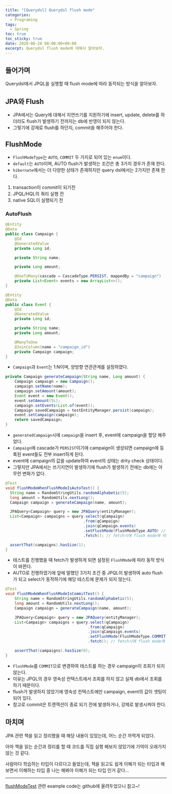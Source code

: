 ```yaml
---
title: "[Querydsl] Querydsl flush mode" 
categories:
  - Programing
tags:
  - Spring
toc: true
toc_sticky: true
date: 2020-06-28 08:00:00+09:00 
excerpt: Querydsl flush mode에 대해서 알아보자.
---
```


## 들어가며
Querydsl에서 JPQL을 실행할 때 flush mode에 따라 동작되는 방식을 알아보자.

## JPA와 Flush

- JPA에서는 Query에 대해서 지연쓰기를 지원하기에 insert, update, delete를
하더라도 flush가 발생하기 전까지는 db에 반영이 되지 않는다.
- 그렇기에 강제로 flush를 하던지, commit을 해주어야 한다.

## FlushMode
- `FlushModeType`는 `AUTO`, `COMMIT` 두 가지로 되어 있는 `enum`이다.
- `default`는 `AUTO`이며, AUTO flush가 발생하는 조건은 총 3가지 경우가 존재 한다.
- `hibernate`에서는 더 다양한 상태가 존재하지만 query dsl에서는 2가지만 존재 한다.

1. transaction이 commit이 되기전
2. JPQL/HQL의 쿼리 실행 전
3. native SQL이 실행되기 전

### AutoFlush

```java
@Entity
@Data
public class Campaign {
    @Id
    @GeneratedValue
    private Long id;

    private String name;

    private Long amount;

    @OneToMany(cascade = CascadeType.PERSIST, mappedBy = "campaign")
    private List<Event> events = new ArrayList<>();
}
```

```java
@Entity
@Data
public class Event {
    @Id
    @GeneratedValue
    private Long id;

    private String name;
    private Long amount;

    @ManyToOne
    @JoinColumn(name = "campaign_id")
    private Campaign campaign;
}
```

- `Campaign`과 `Event`는 1:N이며, 양방향 연관관계를 설정하였다.


```java
private Campaign generateCampaign(String name, Long amount) {
    Campaign campaign = new Campaign();
    campaign.setName(name);
    campaign.setAmount(amount);
    Event event = new Event();
    event.setAmount(5L);
    campaign.setEvents(List.of(event));
    Campaign savedCampaign = testEntityManager.persist(campaign);
    event.setCampaign(campaign);
    return savedCampaign;
}
```

- `generatedCampaign`시에 `campaign`을 insert 후, event에 campaign을 할당 해주었다.
- `Campaign`에 cascade가 `PERSIST`이기에 campaign이 생성되면 campaign에 등록된 event들도 전부 insert하게 된다.
- event에 campaign의 값을 update하여 event의 상태는 drity check 상태이다.
- 그렇지만 JPA에서는 쓰기지연이 발생하기에 flush가 발생하기 전에는 db에는 아무런 변화가 없다.
 
```java
@Test
void flushModeWhenFlushModeIsAutoTest() {
  String name = RandomStringUtils.randomAlphabetic(5);
  long amount = RandomUtils.nextLong();
  Campaign campaign = generateCampaign(name, amount);

  JPAQuery<Campaign> query = new JPAQuery(entityManager);
  List<Campaign> campaigns = query.select(qCampaign)
                                  .from(qCampaign)
                                  .join(qCampaign.events)
                                  .setFlushMode(FlushModeType.AUTO) // default
                                  .fetch(); // fetch시에 flush mode에 따라서 flush가 발생

  assertThat(campaigns).hasSize(1);
}
```

- 테스트를 진행했을 때 fetch가 발생하게 되면 설정된 `FlushMode`에 따라 동작 방식이 바뀐다.
- AUTO로 진행하였기에 앞에 말했던 3가지 조건 중 JPQL이 발생하여 auto flush가 되고 select가 동작하기에
해당 테스트에 문제가 되지 않는다.

```java
@Test
void flushModeWhenFlushModeIsCommitTest() {
    String name = RandomStringUtils.randomAlphabetic(5);
    long amount = RandomUtils.nextLong();
    Campaign campaign = generateCampaign(name, amount);

    JPAQuery<Campaign> query = new JPAQuery(entityManager);
    List<Campaign> campaigns = query.select(qCampaign)
                                    .from(qCampaign)
                                    .join(qCampaign.events)
                                    .setFlushMode(FlushModeType.COMMIT)
                                    .fetch(); // fetch시에 flush mode에 따라서 flush가 발생

    assertThat(campaigns).hasSize(0);
}
```

- `FlushMode`를 `COMMIT`으로 변경하여 테스트를 하는 경우 campaign이 조회가 되지 않는다.
- 이유는 JPQL의 경우 영속성 컨텍스트에서 조회를 하지 않고 실제 db에서 조회를 하기 때문이다.
- flush가 발생하지 않았기에 영속성 컨텍스트에만 campaign, event의 값이 셋팅이 되어 있다.
- 참고로 commit은 트랜잭션이 종료 되기 전에 발생하거나, 강제로 발생시켜야 한다.

## 마치며
JPA 관련 책을 읽고 정리했을 때 해당 내용이 있었는데, 어느 순간 까먹게 되었다.

아마 책을 읽는 순간과 정리를 할 때 코드를 직접 실행 해보지 않았기에 기억이 오래가지 않는 것 같다.

사람마다 학습하는 타입이 다르다고 들었는데, 책을 읽고도 쉽게 이해가 되는 타입과 해보면서 이해하는 타입 중
나는 해봐야 이해가 되는 타입 인거 같다...

- - - 
[flushModeTest](https://github.com/KangWooJin/spring-study/blob/master/querydsl/src/test/java/kangwoojin/github/io/querydsl/FlushModeTest.java)
관련 example code는 github에 올려두었으니 참고~!
 